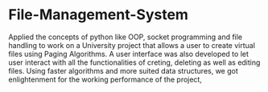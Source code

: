 # File-Management-System
Applied the concepts of python like OOP, socket programming and file handling to work on a University project that allows a user to create virtual files using Paging Algorithms. A user interface was also developed to let user interact with all the functionalities of creting, deleting as well as editing files. Using faster algorithms and more suited data structures, we got enlightenment for the working performance of the project,
